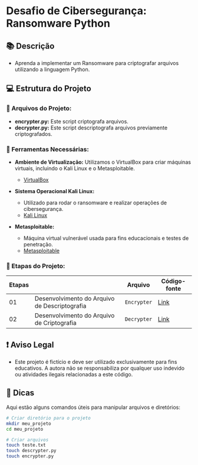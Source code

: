 # Desafio de Cibersegurança: Ransomware Python

## 📚 Descrição 
- Aprenda a implementar um Ransomware para criptografar arquivos utilizando a linguagem Python.

## 💻 Estrutura do Projeto

### 📂 Arquivos do Projeto:
- **encrypter.py:** Este script criptografa arquivos.
- **decrypter.py:** Este script descriptografa arquivos previamente criptografados.

### 📂 Ferramentas Necessárias:
- **Ambiente de Virtualização:** Utilizamos o VirtualBox para criar máquinas virtuais, incluindo o Kali Linux e o Metasploitable.
  - [VirtualBox](https://www.virtualbox.org/)

- **Sistema Operacional Kali Linux:**
  - Utilizado para rodar o ransomware e realizar operações de cibersegurança.
  - [Kali Linux](https://www.kali.org/)

- **Metasploitable:**
  - Máquina virtual vulnerável usada para fins educacionais e testes de penetração.
  - [Metasploitable](https://sourceforge.net/projects/metasploitable/)

### 📂 Etapas do Projeto:
|   Etapas    |          |   Arquivo  | Código-fonte |
| ------------- | ------------- | ------------- | ------------- |
| 01 | Desenvolvimento do Arquivo de Descriptografia | ``Encrypter`` | [Link](https://github.com/izzoca/cibersecurity-desafio-ransomware/blob/main/encrypter.py.txt) |
 02  |  Desenvolvimento do Arquivo de Criptografia |  ``Decrypter`` |  [Link](https://github.com/izzoca/cibersecurity-desafio-ransomware/blob/main/decrypter.py.txt) |

## ❗ Aviso Legal
- Este projeto é fictício e deve ser utilizado exclusivamente para fins educativos. A autora não se responsabiliza por qualquer uso indevido ou atividades ilegais relacionadas a este código.

## 📌 Dicas 
Aqui estão alguns comandos úteis para manipular arquivos e diretórios:
```bash
# Criar diretório para o projeto
mkdir meu_projeto
cd meu_projeto

# Criar arquivos
touch teste.txt
touch descrypter.py
touch encrypter.py

